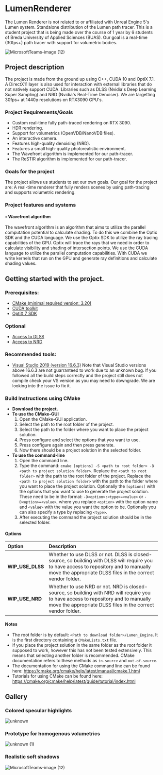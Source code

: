 # LumenRenderer
The Lumen Renderer is not related to or affiliated with Unreal Engine 5's Lumen system.
Standalone distribution of the Lumen path tracer.
This is a student project that is being made over the course of 1 year by 6 students of Breda University of Applied Sciences (BUAS).
Our goal is a real-time (30fps+) path tracer with support for volumetric bodies.

![MicrosoftTeams-image (12)](https://user-images.githubusercontent.com/9714482/120190774-591d5e80-c219-11eb-8d01-3d9b8d7599f8.png)

## Project description
The project is made from the ground up using C++, CUDA 10 and OptiX 7.1. A DirectX11 layer is also used for interaction with external libraries that do not natively support CUDA. Libraries such as DLSS (Nvidia's Deep Learning Super Sampling) and NRD (Nvidia's Real-Time Denoiser). We are targetting 30fps+ at 1440p resolutions on RTX3090 GPU's.

### Project Requirements/Goals
* Custom real-time fully path-traced rendering on RTX 3090.
* HDR rendering.
* Support for volumetrics (OpenVDB/NanoVDB files).
* An interactive camera.
* Features high-quality denoising (NRD).
* Features a small high-quality photorealistic environment.
* The Wavefront algorithm is implemented for our path-tracer.
* The ReSTIR algorithm is implemented for our path-tracer.

### Goals for the project
The project allows us students to set our own goals.
Our goal for the project are:
A real-time renderer that fully renders scenes by using path-tracing and supports volumetric rendering.

### Project features and systems
#### • Wavefront algorithm
  The wavefront algorithm is an algorithm that aims to utilize the parallel computation potential to calculate shading.
  To do this we combine the Optix SDK and the CUDA language.
  We use the Optix SDK to utilize the ray tracing capabilities of the GPU.
    Optix will trace the rays that we need in order to calculate visibility and shading of intersection points.
  We use the CUDA language to utilize the parallel computation capabilities.
    With CUDA we write kernels that run on the GPU and generate ray definitions and calculate shading values.

## Getting started with the project.
### Prerequisites:
* [CMake (minimal required version: 3.20)](https://cmake.org/download/) 
* [CUDA toolkit](https://developer.nvidia.com/cuda-downloads)
* [OptiX 7 SDK](https://developer.nvidia.com/designworks/optix/download)
### Optional
* [Access to DLSS](https://developer.nvidia.com/dlss)
* [Access to NRD](https://developer.nvidia.com/nvidia-rt-denoiser)

### Recommended tools:
* [Visual Studio 2019 (version 16.6.3)](https://visualstudio.microsoft.com/)
Note that Visual Studio versions above 16.6.3 are not guarranteed to work due to an unknown bug. If you followed all the build steps correctly and the project still does not compile check your VS version as you may need to downgrade. We are looking into the issue to fix it.

### Build Instructions using CMake
* **Download the project.**
* **To use the CMake-GUI**
  1. Open the CMake-GUI application.
  2. Select the path to the root folder of the project.
  3. Select the path to the folder where you want to place the project solution.
  4. Press configure and select the options that you want to use.
  5. Press configure again and then press generate.
  6. Now there should be a project solution in the selected folder.
* **To use the command-line**
  1. Open the command line.
  2. Type the command: `cmake [options] -S <path to root folder> -B <path to project solution folder>`.
     Replace the `<path to root folder>` with the path to the root folder of the project.
     Replace the `<path to project solution folder>` with the path to the folder where you want to place the project solution.
     Optionally the `[options]` with the options that you want to use to generate the project solution.
     These need to be in the format: `-D<option>:<type>=<value>` or `-D<option>=<value>`,
     where you replace `<option>` with the option name and `<value>` with the value you want the option to be. 
     Optionally you can also specify a type by replacing `<type>`.
  3. After executing the command the project solution should be in the selected folder.

#### Options
| Option | Description |
| :--- | :--- |
| **WIP_USE_DLSS** | Whether to use DLSS or not. DLSS is closed-source, so building with DLSS will require you to have access to repository and to manually move the appropriate DLSS files in the correct vendor folder. |
| **WIP_USE_NRD** | Whether to use NRD or not. NRD is closed-source, so building with NRD will require you to have access to repository and to manually move the appropriate DLSS files in the correct vendor folder. |

#### Notes
* The root folder is by default: `<Path to download folder>/Lumen_Engine`. It is the first directory containing a `CMakeLists.txt` file.
* If you place the project solution in the same folder as the root folder it supposed to work, however this has not been tested extensively.
  This means that selecting another folder is recommended.
  CMake documentation refers to these methods as `in-source` and `out-of-source`.
* The documentation for using the CMake command line can be found here: https://cmake.org/cmake/help/latest/manual/cmake.1.html
* Tutorials for using CMake can be found here: https://cmake.org/cmake/help/latest/guide/tutorial/index.html

## Gallery
### Colored specular highlights
![unknown](https://user-images.githubusercontent.com/9714482/120173799-b0fd9a80-c204-11eb-9c10-1e12e065890f.png)

### Prototype for homogenous volumetrics
![unknown (1)](https://user-images.githubusercontent.com/9714482/120174052-f4580900-c204-11eb-984b-1b6ba9a9e5e9.png)

### Realistic soft shadows
![MicrosoftTeams-image (12)](https://user-images.githubusercontent.com/9714482/120172177-105aab00-c203-11eb-81ef-0d3046d9bd9f.png)
